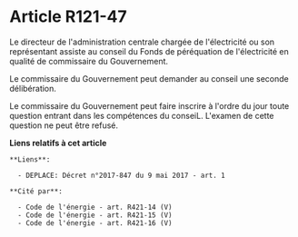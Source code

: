 # Article R121-47

Le directeur de l'administration centrale chargée de l'électricité ou son représentant assiste au conseil du Fonds de
péréquation de l'électricité en qualité de commissaire du Gouvernement.

Le commissaire du Gouvernement peut demander au conseil une seconde délibération.

Le commissaire du Gouvernement peut faire inscrire à l'ordre du jour toute question entrant dans les compétences du conseiL.
L'examen de cette question ne peut être refusé.

**Liens relatifs à cet article**

	**Liens**:

	  - DEPLACE: Décret n°2017-847 du 9 mai 2017 - art. 1

	**Cité par**:

	  - Code de l'énergie - art. R421-14 (V)
	  - Code de l'énergie - art. R421-15 (V)
	  - Code de l'énergie - art. R421-16 (V)
